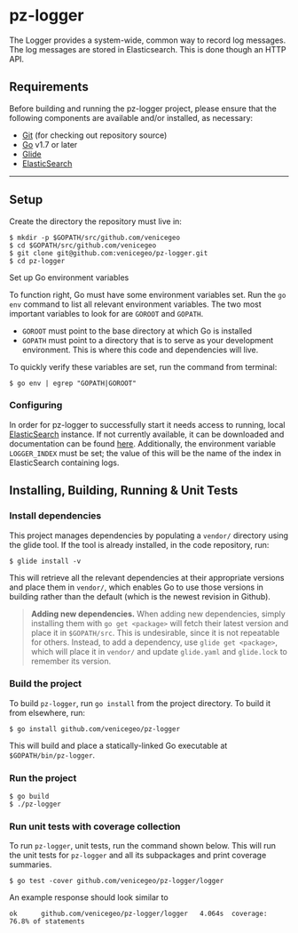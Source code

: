 # pz-logger
The Logger provides a system-wide, common way to record log messages. The log messages are stored in Elasticsearch. This is done though an HTTP API.

## Requirements
Before building and running the pz-logger project, please ensure that the following components are available and/or installed, as necessary:
- [Git](https://git-scm.com/book/en/v2/Getting-Started-Installing-Git) (for checking out repository source)
- [Go](https://golang.org/doc/install) v1.7 or later
- [Glide](https://glide.sh)
- [ElasticSearch](https://www.elastic.co/)

***
## Setup
 
 Create the directory the repository must live in:

    $ mkdir -p $GOPATH/src/github.com/venicegeo
    $ cd $GOPATH/src/github.com/venicegeo
    $ git clone git@github.com:venicegeo/pz-logger.git
    $ cd pz-logger

Set up Go environment variables

To function right, Go must have some environment variables set. Run the `go env`
command to list all relevant environment variables. The two most important 
variables to look for are `GOROOT` and `GOPATH`.

- `GOROOT` must point to the base directory at which Go is installed
- `GOPATH` must point to a directory that is to serve as your development
  environment. This is where this code and dependencies will live.

To quickly verify these variables are set, run the command from terminal:

	$ go env | egrep "GOPATH|GOROOT"


### Configuring

In order for pz-logger to successfully start it needs access to running, local [ElasticSearch](https://www.elastic.co/) instance. If not currently available,  it can be downloaded and documentation can be found [here](https://www.elastic.co/downloads/elasticsearch).
Additionally, the environment variable `LOGGER_INDEX` must be set; the value of this will be the name of the index in ElasticSearch containing logs.

## Installing, Building, Running & Unit Tests

### Install dependencies

This project manages dependencies by populating a `vendor/` directory using the
glide tool. If the tool is already installed, in the code repository, run:

    $ glide install -v

This will retrieve all the relevant dependencies at their appropriate versions
and place them in `vendor/`, which enables Go to use those versions in building
rather than the default (which is the newest revision in Github).

> **Adding new dependencies.** When adding new dependencies, simply installing
  them with `go get <package>` will fetch their latest version and place it in
  `$GOPATH/src`. This is undesirable, since it is not repeatable for others.
  Instead, to add a dependency, use `glide get <package>`, which will place it
  in `vendor/` and update `glide.yaml` and `glide.lock` to remember its version.

### Build the project
To build `pz-logger`, run `go install` from the project directory. To build it from elsewhere, run:

	$ go install github.com/venicegeo/pz-logger

This will build and place a statically-linked Go executable at `$GOPATH/bin/pz-logger`.


### Run the project

	$ go build
	$ ./pz-logger
	
### Run unit tests with coverage collection

To run `pz-logger`, unit tests, run the command shown below. This
will run the unit tests for `pz-logger` and all its subpackages and print
coverage summaries.

	$ go test -cover github.com/venicegeo/pz-logger/logger

An example response should look similar to

	ok  	github.com/venicegeo/pz-logger/logger	4.064s	coverage: 76.8% of statements
